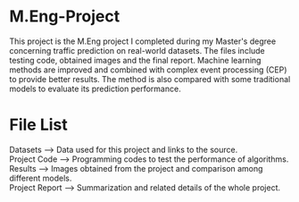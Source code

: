 # M.Eng-Project
This project is the M.Eng project I completed during my Master's degree concerning traffic prediction on real-world datasets. The files include testing code, obtained images and the final report. Machine learning methods are improved and combined with complex event processing (CEP) to provide better results. The method is also compared with some traditional models to evaluate its prediction performance.
# File List
Datasets --> Data used for this project and links to the source.  
Project Code --> Programming codes to test the performance of algorithms.  
Results --> Images obtained from the project and comparison among different models.  
Project Report --> Summarization and related details of the whole project.
